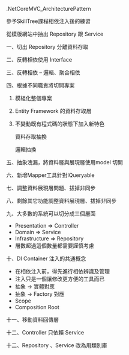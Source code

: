 .NetCoreMVC_ArchitecturePattern

參予SkillTree課程相依注入後的練習

從模版網站中抽出 Repository 跟 Service

一、切出 Repository 分離資料存取

二、反轉相依使用 Interface

三、反轉相依 – 邏輯、聚合相依

四、根據不同職責將切開專案

1. 模組化整個專案

2. Entity Framework 的資料存取層

3. 不變動既有程式碼的狀態下加入新特色

   資料存取抽換

   邏輯抽換

五、抽象洩漏，將資料層與展現層使用model 切開

六、新增Mapper工具針對IQueryable

七、調整資料展現層問題、拔掉非同步

八、剩餘其它功能調整資料展現層、拔掉非同步

九、大多數的系統可以切分成三個層面

- Presentation => Controller
- Domain => Service
- Infrastructure => Repository
- 層數超過這個數量都需要謹慎考慮

十、DI Container 注入的共通概念

- 在相依注入前，得先進行相依辨識及管理
- 注入只是一個讓修改更方便的工具而已
- 抽象 -> 實體對應
- 抽象 -> Factory 對應
- Scope
- Composition Root

十一、移動資料回傳層

十二、Controller 只依賴 Service

十二、Repository 、Service 改為用類別庫
